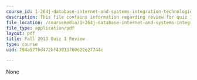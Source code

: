 ```yaml
---
course_id: 1-264j-database-internet-and-systems-integration-technologies-fall-2013
description: This file contains information regarding review for quiz 1.
file_location: /coursemedia/1-264j-database-internet-and-systems-integration-technologies-fall-2013/794a977bd472bf43813760d22e27744c_MIT1_264JF13_review.pdf
file_type: application/pdf
layout: pdf
title: Fall 2013 Quiz 1 Review
type: course
uid: 794a977bd472bf43813760d22e27744c

---
```

None